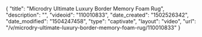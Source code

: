 {
    "title": "Microdry Ultimate Luxury Border Memory Foam Rug",
    "description": "",
    "videoid": "110010833",
    "date_created": "1502526342",
    "date_modified": "1504247458",
    "type": "captivate",
    "layout": "video",
    "url": "\/v\/microdry-ultimate-luxury-border-memory-foam-rug\/110010833"
}